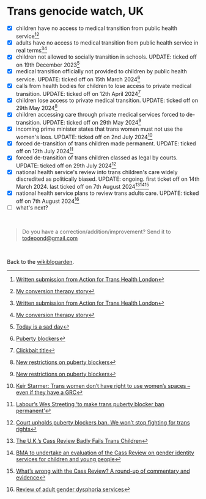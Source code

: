 # Trans genocide watch, UK

- [x] children have no access to medical transition from public health service[^times][^conversion]
- [x] adults have no access to medical transition from public health service in real terms[^times][^conversion]
- [x] children not allowed to socially transition in schools. UPDATE: ticked off on 19th December 2023[^school]
- [x] medical transition officially not provided to children by public health service. UPDATE: ticked off on 15th March 2024[^medicine]
- [x] calls from health bodies for children to lose access to private medical transition. UPDATE: ticked off on 12th April 2024[^cass]
- [x] children lose access to private medical transition. UPDATE: ticked off on 29th May 2024[^june]
- [x] children accessing care through private medical services forced to de-transition. UPDATE: ticked off on 29th May 2024[^june]
- [x] incoming prime minister states that trans women must not use the women's loos. UPDATE: ticked off on 2nd July 2024[^loo]
- [x] forced de-transition of trans children made permanent. UPDATE: ticked off on 12th July 2024[^july]
- [x] forced de-transition of trans children classed as legal by courts. UPDATE: ticked off on 29th July 2024[^legal]
- [x] national health service's review into trans children's care widely discredited as politically biased. UPDATE: ongoing. first ticket off on 14th March 2024. last ticked off on 7th August 2024[^amer][^bm][^ruth]
- [x] national health service plans to review trans adults care. UPDATE: ticked off on 7th August 2024[^adult]
- [ ] what's next?

[^conversion]: [My conversion therapy story](https://www.todepond.com/wikiblogarden/health/conversion-therapy/)
[^times]: [Written submission from Action for Trans Health London](https://committees.parliament.uk/writtenevidence/104652/html/)
[^school]: [Today is a sad day](https://www.todepond.com/wikiblogarden/genocide/sad-day/)
[^medicine]: [Puberty blockers](https://www.todepond.com/wikiblogarden/genocide/blockers/)
[^cass]: [Clickbait title](https://www.todepond.com/wikiblogarden/genocide/sad-day/cass/)
[^june]: [New restrictions on puberty blockers](https://www.gov.uk/government/news/new-restrictions-on-puberty-blockers)
[^july]: [Labour’s Wes Streeting ‘to make trans puberty blocker ban permanent’](https://www.thepinknews.com/2024/07/12/wes-streeting-puberty-blockers/)
[^legal]: [Court upholds puberty blockers ban. We won’t stop fighting for trans rights](https://goodlawproject.org/update/court-upholds-puberty-blockers-ban-we-wont-stop-fighting-for-trans-rights/)
[^loo]: [Keir Starmer: Trans women don’t have right to use women’s spaces – even if they have a GRC](https://www.thepinknews.com/2024/07/02/keir-starmer-labour-trans-single-sex-spaces/)
[^amer]: [The U.K.’s Cass Review Badly Fails Trans Children](https://www.scientificamerican.com/article/the-u-k-s-cass-review-badly-fails-trans-children/)
[^bm]: [BMA to undertake an evaluation of the Cass Review on gender identity services for children and young people](https://www.bma.org.uk/bma-media-centre/bma-to-undertake-an-evaluation-of-the-cass-review-on-gender-identity-services-for-children-and-young-people)
[^ruth]: [What’s wrong with the Cass Review? A round-up of commentary and evidence](https://ruthpearce.net/2024/04/16/whats-wrong-with-the-cass-review-a-round-up-of-commentary-and-evidence/)
[^adult]: [Review of adult gender dysphoria services](https://www.england.nhs.uk/commissioning/spec-services/npc-crg/gender-dysphoria-clinical-programme/review-of-adult-gender-dysphoria-services/)

<br>

> Do you have a correction/addition/improvement? Send it to todepond@gmail.com

<br>

Back to the [wikiblogarden](/wikiblogarden).
